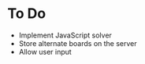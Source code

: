 To Do
=====

* Implement JavaScript solver
* Store alternate boards on the server
* Allow user input
